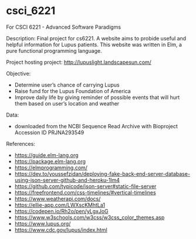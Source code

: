 # csci_6221
For CSCI 6221 - Advanced Software Paradigms

Description:
  Final project for cs6221. 
  A website aims to probide useful and helpful information for Lupus patients. 
  This website was written in Elm, a pure functional programming language.

Project hosting project: http://lupuslight.landscapesun.com/

Objective:
  - Determine user’s chance of carrying Lupus
  - Raise fund for the Lupus Foundation of America
  - Improve daily life by giving reminder of possible events that will hurt them based on user’s location and weather
  
Data:
  - downloaded from the NCBI Sequence Read Archive with Bioproject Accession ID PRJNA293549
  
References:
  - https://guide.elm-lang.org
  - https://package.elm-lang.org
  - https://elmprogramming.com/
  - https://dev.to/youssefzidan/deploying-fake-back-end-server-database-using-json-server-github-and-heroku-1lm4
  - https://github.com/typicode/json-server#static-file-server
  - https://freefrontend.com/css-timelines/#vertical-timelines
  - https://www.weatherapi.com/docs/
  - https://ellie-app.com/LWXscKMhtLa1
  - https://codepen.io/Rh2o/pen/yLgxJoG
  - https://www.w3schools.com/w3css/w3css_color_themes.asp
  - https://www.lupus.org/
  - https://www.cdc.gov/lupus/index.html







